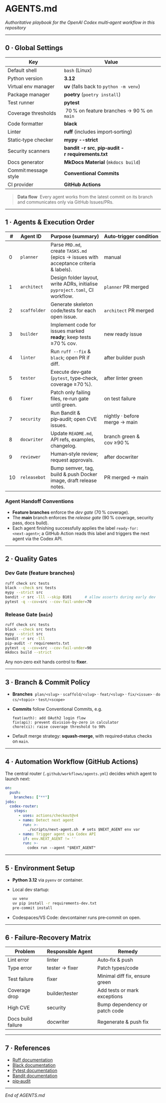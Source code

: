 # AGENTS.md

*Authoritative playbook for the OpenAI Codex multi‑agent workflow in this repository*

---

## 0 · Global Settings

| Key                  | Value                                                |
| -------------------- | ---------------------------------------------------- |
| Default shell        | `bash` (Linux)                                       |
| Python version       | **3.12**                                             |
| Virtual env manager  | **uv** (falls back to `python -m venv`)              |
| Package manager      | **poetry** (`poetry install`)                        |
| Test runner          | **pytest**                                           |
| Coverage thresholds  |  70 % on feature branches → 90 % on `main`           |
| Code formatter       | **black**                                            |
| Linter               | **ruff** (includes import‑sorting)                   |
| Static‑type checker  | **mypy --strict**                                    |
| Security scanners    | **bandit -r src**, **pip‑audit -r requirements.txt** |
| Docs generator       | **MkDocs Material** (`mkdocs build`)                 |
| Commit message style | **Conventional Commits**                             |
| CI provider          | **GitHub Actions**                                   |

> **Data flow**  Every agent works from the latest commit on its branch and communicates only via GitHub Issues/PRs.

---

## 1 · Agents & Execution Order

|  #  | Agent ID     | Purpose (summary)                                                                     | Auto‑trigger condition        |
| --- | ------------ | ------------------------------------------------------------------------------------- | ----------------------------- |
|  0  | `planner`    | Parse `PRD.md`, create `TASKS.md` (epics → issues with acceptance criteria & labels). | manual                        |
|  1  | `architect`  | Design folder layout, write ADRs, initialise `pyproject.toml`, CI workflow.           | `planner` PR merged           |
|  2  | `scaffolder` | Generate skeleton code/tests for each open issue.                                     | `architect` PR merged         |
|  3  | `builder`    | Implement code for issues marked **ready**; keep tests ≥70 % cov.                     | new ready issue               |
|  4  | `linter`     | Run `ruff --fix` & `black`; open PR if diff.                                          | after builder push            |
|  5  | `tester`     | Execute dev‑gate (`pytest`, type‑check, coverage ≥70 %).                              | after linter green            |
|  6  | `fixer`      | Patch only failing files, re‑run gate until green.                                    | on test failure               |
|  7  | `security`   | Run Bandit & pip‑audit; open CVE issues.                                              | nightly · before merge → main |
|  8  | `docwriter`  | Update `README.md`, API refs, examples, changelog.                                    | branch green & cov ≥90 %      |
|  9  | `reviewer`   | Human‑style review; request approvals.                                                | after docwriter               |
|  10 | `releasebot` | Bump semver, tag, build & push Docker image, draft release notes.                     | PR merged → main              |

### Agent Handoff Conventions

* **Feature branches** enforce the *dev gate* (70 % coverage).
* The **main** branch enforces the *release gate* (90 % coverage, security pass, docs build).
* Each agent finishing successfully applies the label `ready‑for:<next‑agent>`; a GitHub Action reads this label and triggers the next agent via the Codex API.

---

## 2 · Quality Gates

### Dev Gate (feature branches)

```bash
ruff check src tests
black --check src tests
mypy --strict src
bandit -r src -lll --skip B101      # allow asserts during early dev
pytest -q --cov=src --cov-fail-under=70
```

### Release Gate (`main`)

```bash
ruff check src tests
black --check src tests
mypy --strict src
bandit -r src -lll
pip-audit -r requirements.txt
pytest -q --cov=src --cov-fail-under=90
mkdocs build --strict
```

Any non‑zero exit hands control to **fixer**.

---

## 3 · Branch & Commit Policy

* **Branches**  `plan/<slug>` · `scaffold/<slug>` · `feat/<slug>` · `fix/<issue>` · `docs/<topic>` · `test/<scope>`
* **Commits** follow Conventional Commits, e.g.

  ```
  feat(auth): add OAuth2 login flow
  fix(api): prevent division‑by‑zero in calculator
  chore(ci): raise coverage threshold to 90%
  ```
* Default merge strategy: **squash‑merge**, with required‑status checks on `main`.

---

## 4 · Automation Workflow (GitHub Actions)

The central router (`.github/workflows/agents.yml`) decides which agent to launch next:

```yaml
on:
  push:
    branches: ["**"]
jobs:
  codex-router:
    steps:
      - uses: actions/checkout@v4
      - name: Detect next agent
        run: >-
          ./scripts/next-agent.sh  # sets $NEXT_AGENT env var
      - name: Trigger agent via Codex API
        if: env.NEXT_AGENT != ''
        run: >-
          codex run --agent "$NEXT_AGENT"
```

---

## 5 · Environment Setup

* **Python 3.12** via `pyenv` or container.
* Local dev startup:

  ```bash
  uv venv
  uv pip install -r requirements-dev.txt
  pre-commit install
  ```
* Codespaces/VS Code: devcontainer runs pre‑commit on open.

---

## 6 · Failure‑Recovery Matrix

| Problem            | Responsible Agent | Remedy                         |
| ------------------ | ----------------- | ------------------------------ |
| Lint error         | linter            | Auto‑fix & push                |
| Type error         | tester → fixer    | Patch types/code               |
| Test failure       | fixer             | Minimal diff fix, ensure green |
| Coverage drop      | builder/tester    | Add tests or mark exceptions   |
| High CVE           | security          | Bump dependency or patch code  |
| Docs build failure | docwriter         | Regenerate & push fix          |

---

## 7 · References

* [Ruff documentation](https://docs.astral.sh/ruff/)
* [Black documentation](https://black.readthedocs.io/)
* [Pytest documentation](https://docs.pytest.org/)
* [Bandit documentation](https://bandit.readthedocs.io/)
* [pip‑audit](https://pypi.org/project/pip-audit/)

---

*End of AGENTS.md*
